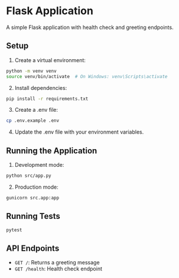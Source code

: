 # Flask Application

A simple Flask application with health check and greeting endpoints.

## Setup

1. Create a virtual environment:
```bash
python -m venv venv
source venv/bin/activate  # On Windows: venv\Scripts\activate
```

2. Install dependencies:
```bash
pip install -r requirements.txt
```

3. Create a .env file:
```bash
cp .env.example .env
```

4. Update the .env file with your environment variables.

## Running the Application

1. Development mode:
```bash
python src/app.py
```

2. Production mode:
```bash
gunicorn src.app:app
```

## Running Tests

```bash
pytest
```

## API Endpoints

- `GET /`: Returns a greeting message
- `GET /health`: Health check endpoint 
